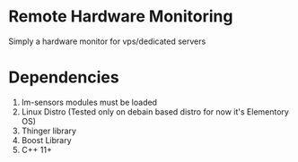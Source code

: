 # Remote Hardware Monitoring
Simply a hardware monitor for vps/dedicated servers

# Dependencies
1. lm-sensors modules must be loaded
2. Linux Distro (Tested only on debain based distro for now it's Elementory OS)
3. Thinger library
4. Boost Library
5. C++ 11+